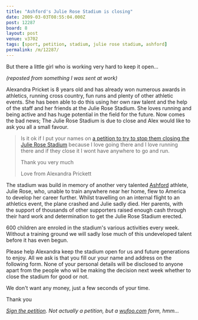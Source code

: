 ```yaml
---
title: "Ashford's Julie Rose Stadium is closing"
date: 2009-03-03T08:55:04.000Z
post: 12287
board: 8
layout: post
venue: v3702
tags: [sport, petition, stadium, julie rose stadium, ashford]
permalink: /m/12287/
---
```

But there a little girl who is working very hard to keep it open...

<i>(reposted from something I was sent at work)</i>

Alexandra Pricket is 8 years old and has already won numerous awards in athletics, running cross country, fun runs and plenty of other athletic events. She has been able to do this using her own raw talent and the help of the staff and her friends at the Julie Rose Stadium. She loves running and being active and has huge potential in the field for the future. Now comes the bad news; The Julie Rose Stadium is due to close and Alex would like to ask you all a small favour.

<blockquote>Is it ok if I put your names on <a href="http://emmabates.wufoo.com/forms/please-dont-shut-down-the-julie-rose-stadium/">a petition to try to stop them closing the Julie Rose Stadium</a> because I love going there and I love running there and if they close it I wont have anywhere to go and run.

Thank you very much

Love from Alexandra Prickett</blockquote>

The  stadium was build in memory of another very talented <a href="/wiki/ashford">Ashford</a> athlete, Julie Rose, who, unable to train anywhere near her home, flew to America to develop her career further. Whilst travelling on an internal flight to an athletics event, the plane crashed and Julie sadly died. Her parents, with the support of thousands of other supporters raised enough cash through their hard work and determination to get the Julie Rose Stadium erected.

600 children are enroled in the stadium's various activities every week. Without a training ground we will sadly lose much of this undeveloped talent before it has even begun.

Please help Alexandra keep the stadium open for us and future generations to enjoy. All we ask is that you fill our your name and address on the following form. None of your personal details will be disclosed to anyone apart from the people who wil be making the decision next week whether to close the stadium for good or not.

We don't want any money, just a few seconds of your time.

Thank you

<i><a href="http://emmabates.wufoo.com/forms/please-dont-shut-down-the-julie-rose-stadium/">Sign the petition</a>. Not actually a petition, but a <a href="http://wufoo.com">wufoo.com</a> form, hmm...</i>
